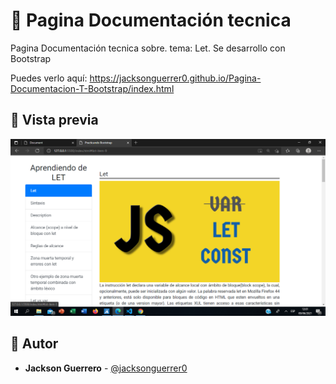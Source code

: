 # 💎 Pagina Documentación tecnica



Pagina Documentación tecnica sobre. tema: Let. Se desarrollo con Bootstrap


Puedes verlo aquí: https://jacksonguerrer0.github.io/Pagina-Documentacion-T-Bootstrap/index.html


## 👀  Vista previa
![Míralo](img/pc.png)

## 🌟 Autor

* **Jackson Guerrero**  - [@jacksonguerrer0](https://github.com/jacksonguerrer0)



